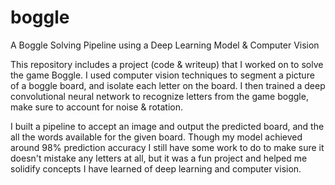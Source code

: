 # boggle
A Boggle Solving Pipeline using a Deep Learning Model &amp; Computer Vision 

This repository includes a project (code & writeup) that I worked on to solve the game Boggle. I used computer vision techniques to segment a picture of a boggle board, and isolate each letter on the board.
I then trained a deep convolutional neural network to recognize letters from the game boggle, make sure to account for noise & rotation.

I built a pipeline to accept an image and output the predicted board, and the all the words available for the given board. 
Though my model achieved around 98% prediction accuracy I still have some work to do to make sure it doesn't mistake any letters at all, but it was a fun project and helped me solidify concepts I have learned of deep learning and computer vision.
